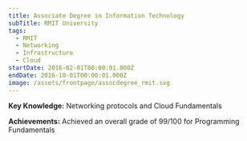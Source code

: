 ```yaml
---
title: Associate Degree in Information Technology
subTitle: RMIT University
tags:
  - RMIT
  - Networking
  - Infrastructure
  - Cloud
startDate: 2016-02-01T00:00:01.000Z
endDate: 2016-10-01T00:00:01.000Z
image: /assets/frontpage/assocdegree_rmit.svg
---
```

**Key Knowledge:** Networking protocols and Cloud Fundamentals

**Achievements:** Achieved an overall grade of 99/100 for Programming Fundamentals